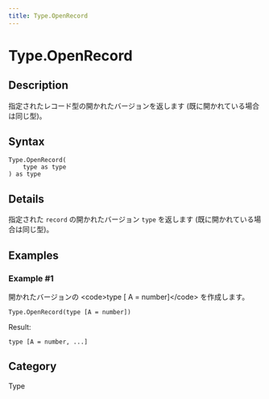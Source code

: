 ```yaml
---
title: Type.OpenRecord
---
```


# Type.OpenRecord


## Description

指定されたレコード型の開かれたバージョンを返します (既に開かれている場合は同じ型)。


## Syntax

```powerquery
Type.OpenRecord(
    type as type
) as type
```


## Details

指定された <code>record</code> の開かれたバージョン <code>type</code> を返します (既に開かれている場合は同じ型)。


## Examples

### Example #1 
開かれたバージョンの &lt;code&gt;type [ A = number]&lt;/code&gt; を作成します。
```powerquery
Type.OpenRecord(type [A = number])
```

Result: 
```powerquery
type [A = number, ...]
```




## Category
Type
